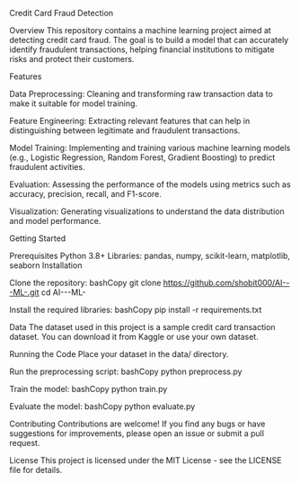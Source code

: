Credit Card Fraud Detection

Overview
This repository contains a machine learning project aimed at detecting credit card fraud. The goal is to build a model that can accurately identify fraudulent transactions, helping financial institutions to mitigate risks and protect their customers.

Features

Data Preprocessing: Cleaning and transforming raw transaction data to make it suitable for model training.

Feature Engineering: Extracting relevant features that can help in distinguishing between legitimate and fraudulent transactions.

Model Training: Implementing and training various machine learning models (e.g., Logistic Regression, Random Forest, Gradient Boosting) to predict fraudulent activities.

Evaluation: Assessing the performance of the models using metrics such as accuracy, precision, recall, and F1-score.

Visualization: Generating visualizations to understand the data distribution and model performance.

Getting Started

Prerequisites
Python 3.8+
Libraries: pandas, numpy, scikit-learn, matplotlib, seaborn
Installation

Clone the repository:
bashCopy
git clone https://github.com/shobit000/AI---ML-.git
cd AI---ML-

Install the required libraries:
bashCopy
pip install -r requirements.txt

Data
The dataset used in this project is a sample credit card transaction dataset. You can download it from Kaggle or use your own dataset.

Running the Code
Place your dataset in the data/ directory.

Run the preprocessing script:
bashCopy
python preprocess.py

Train the model:
bashCopy
python train.py

Evaluate the model:
bashCopy
python evaluate.py

Contributing
Contributions are welcome! If you find any bugs or have suggestions for improvements, please open an issue or submit a pull request.

License
This project is licensed under the MIT License - see the LICENSE file for details.
